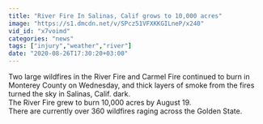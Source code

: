 ```yaml
---
title: "River Fire In Salinas, Calif grows to 10,000 acres"
image: "https://s1.dmcdn.net/v/SPcz51VFXKKGILneP/x240"
vid_id: "x7voimd"
categories: "news"
tags: ["injury","weather","river"]
date: "2020-08-26T17:30:20+03:00"
---
```

Two large wildfires in the River Fire and Carmel Fire continued to burn in Monterey County on Wednesday, and thick layers of smoke from the fires turned the sky in Salinas, Calif. dark.  <br>The River Fire grew to burn 10,000 acres by August 19.  <br>There are currently over 360 wildfires raging across the Golden State.
